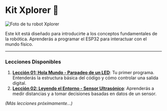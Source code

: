 # Kit Xplorer 🤖

![Foto de tu robot Xplorer](https://insani.academy/wp-content/uploads/2025/07/Emsamble_2-v8.png)

Este kit está diseñado para introducirte a los conceptos fundamentales de la robótica. Aprenderás a programar el ESP32 para interactuar con el mundo físico.

---

### Lecciones Disponibles

1.  **[Lección 01: Hola Mundo - Parpadeo de un LED](./01-Hola-Mundo-Blink/)**: Tu primer programa. Entenderás la estructura básica del código y cómo controlar una salida digital.
2.  **[Lección 02: Leyendo el Entorno - Sensor Ultrasónico](./02-Lectura-Sensor-Ultrasonico/)**: Aprenderás a medir distancias y a tomar decisiones basadas en datos de un sensor.

*(Más lecciones próximamente...)*